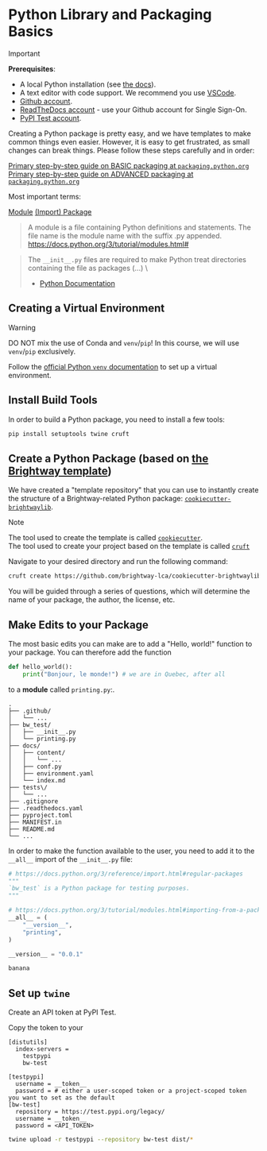 # Python Library and Packaging Basics


> [!IMPORTANT]
> **Prerequisites**:
> * A local Python installation (see [the docs](https://docs.brightway.dev/en/latest/content/installation/index.html)).
> * A text editor with code support. We recommend you use [VSCode](https://code.visualstudio.com/).
> * [Github account](https://github.com/).
> * [ReadTheDocs account](https://about.readthedocs.com/) - use your Github account for Single Sign-On.
> * [PyPI Test account](https://test.pypi.org/).

Creating a Python package is pretty easy, and we have templates to make common things even easier. However, it is easy to get frustrated, as small changes can break things. Please follow these steps carefully and in order:

[Primary step-by-step guide on BASIC packaging at `packaging.python.org`](https://packaging.python.org/en/latest/tutorials/packaging-projects/) \
[Primary step-by-step guide on ADVANCED packaging at `packaging.python.org`](https://packaging.python.org/en/latest/guides/publishing-package-distribution-releases-using-github-actions-ci-cd-workflows/#publishing-package-distribution-releases-using-github-actions-ci-cd-workflows)


Most important terms:

[Module](https://packaging.python.org/en/latest/glossary/#term-Pure-Module)
[(Import) Package](https://packaging.python.org/en/latest/glossary/#term-Import-Package)

> A module is a file containing Python definitions and statements. The file name is the module name with the suffix .py appended.
https://docs.python.org/3/tutorial/modules.html#

> The `__init__.py` files are required to make Python treat directories containing the file as packages (...) \
> - [Python Documentation](https://docs.python.org/3/tutorial/modules.html#packages)



## Creating a Virtual Environment

> [!WARNING]
> DO NOT mix the use of Conda and `venv`/`pip`! In this course, we will use `venv`/`pip` exclusively.

Follow the [official Python `venv` documentation](https://docs.python.org/3/library/venv.html) to set up a virtual environment.



## Install Build Tools

In order to build a Python package, you need to install a few tools:

```bash
pip install setuptools twine cruft
```

## Create a Python Package (based on [the Brightway template](https://github.com/brightway-lca/cookiecutter-brightwaylib))

We have created a "template repository" that you can use to instantly create the structure of a Brightway-related Python package: [`cookiecutter-brightwaylib`](https://github.com/brightway-lca/cookiecutter-brightwaylib).

> [!NOTE]
> The tool used to create the template is called [`cookiecutter`](https://cookiecutter.readthedocs.io/en/stable/). \
> The tool used to create your project based on the template is called [`cruft`](https://cruft.github.io/cruft/)

Navigate to your desired directory and run the following command:

```bash
cruft create https://github.com/brightway-lca/cookiecutter-brightwaylib
```

You will be guided through a series of questions, which will determine the name of your package, the author, the license, etc.

## Make Edits to your Package

The most basic edits you can make are to add a "Hello, world!" function to your package. You can therefore add the function

```python
def hello_world():
    print("Bonjour, le monde!") # we are in Quebec, after all
```

to a __module__ called `printing.py`:.

```
.
├── .github/
│   └── ...
├── bw_test/
│   ├── __init__.py
│   └── printing.py
├── docs/
│   ├── content/
│   │   └── ...  
│   ├── conf.py
│   ├── environment.yaml
│   └── index.md
├── tests\/
│   └── ...
├── .gitignore
├── .readthedocs.yaml
├── pyproject.toml
├── MANIFEST.in
├── README.md
└── ...
```

In order to make the function available to the user, you need to add it to the `__all__` import of the `__init__.py` file:

```python
# https://docs.python.org/3/reference/import.html#regular-packages
"""
`bw_test` is a Python package for testing purposes.
"""

# https://docs.python.org/3/tutorial/modules.html#importing-from-a-package
__all__ = (
    "__version__",
    "printing",
)

__version__ = "0.0.1"
```

```python
banana
```

## Set up `twine`

Create an API token at PyPI Test.

Copy the token to your 

```
[distutils]
  index-servers =
    testpypi
    bw-test

[testpypi]
  username = __token__
  password = # either a user-scoped token or a project-scoped token you want to set as the default
[bw-test]
  repository = https://test.pypi.org/legacy/
  username = __token__
  password = <API_TOKEN>
```


```bash
twine upload -r testpypi --repository bw-test dist/*
```